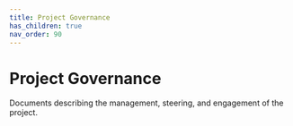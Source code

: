 ```yaml
---
title: Project Governance
has_children: true
nav_order: 90
---
```

# Project Governance

Documents describing the management, steering, and engagement of the project.
